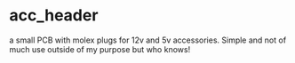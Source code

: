 # acc_header

a small PCB with molex plugs for 12v and 5v accessories. Simple and not of much use outside of my purpose but who knows!
